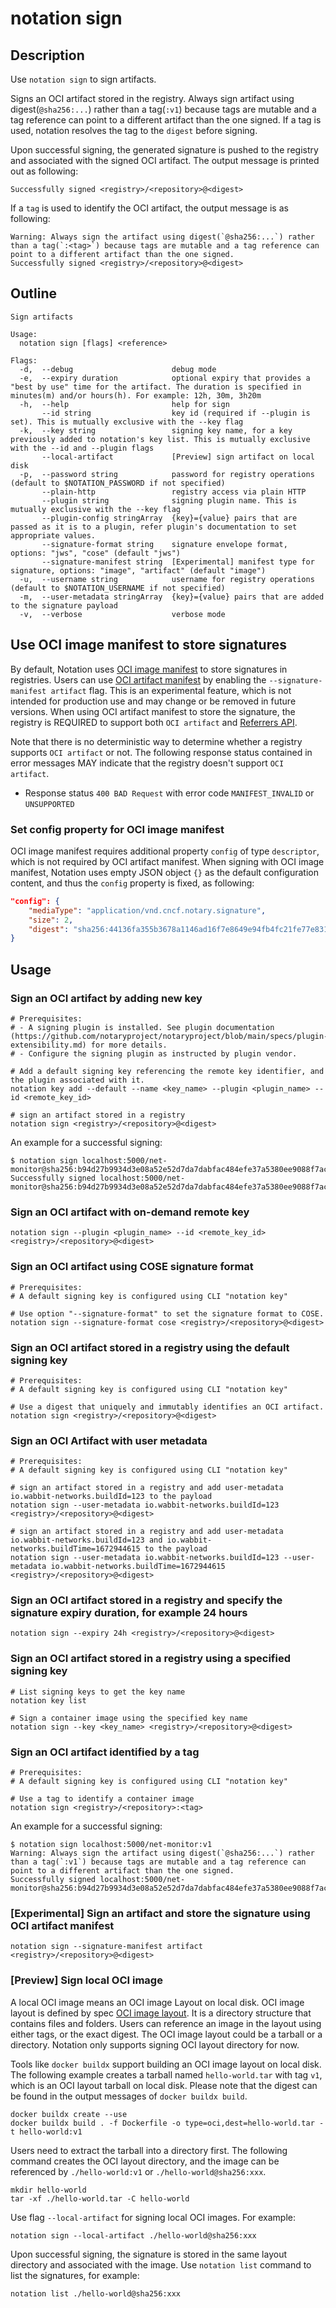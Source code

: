 # notation sign

## Description

Use `notation sign` to sign artifacts.

Signs an OCI artifact stored in the registry. Always sign artifact using digest(`@sha256:...`) rather than a tag(`:v1`) because tags are mutable and a tag reference can point to a different artifact than the one signed. If a tag is used, notation resolves the tag to the `digest` before signing.

Upon successful signing, the generated signature is pushed to the registry and associated with the signed OCI artifact. The output message is printed out as following:

```text
Successfully signed <registry>/<repository>@<digest>
```

If a `tag` is used to identify the OCI artifact, the output message is as following:

```test
Warning: Always sign the artifact using digest(`@sha256:...`) rather than a tag(`:<tag>`) because tags are mutable and a tag reference can point to a different artifact than the one signed.
Successfully signed <registry>/<repository>@<digest>
```

## Outline

```text
Sign artifacts

Usage:
  notation sign [flags] <reference>

Flags:
  -d,  --debug                      debug mode
  -e,  --expiry duration            optional expiry that provides a "best by use" time for the artifact. The duration is specified in minutes(m) and/or hours(h). For example: 12h, 30m, 3h20m
  -h,  --help                       help for sign
       --id string                  key id (required if --plugin is set). This is mutually exclusive with the --key flag
  -k,  --key string                 signing key name, for a key previously added to notation's key list. This is mutually exclusive with the --id and --plugin flags
       --local-artifact             [Preview] sign artifact on local disk
  -p,  --password string            password for registry operations (default to $NOTATION_PASSWORD if not specified)
       --plain-http                 registry access via plain HTTP
       --plugin string              signing plugin name. This is mutually exclusive with the --key flag
       --plugin-config stringArray  {key}={value} pairs that are passed as it is to a plugin, refer plugin's documentation to set appropriate values.
       --signature-format string    signature envelope format, options: "jws", "cose" (default "jws")
       --signature-manifest string  [Experimental] manifest type for signature, options: "image", "artifact" (default "image")
  -u,  --username string            username for registry operations (default to $NOTATION_USERNAME if not specified)
  -m,  --user-metadata stringArray  {key}={value} pairs that are added to the signature payload
  -v,  --verbose                    verbose mode
```

## Use OCI image manifest to store signatures

By default, Notation uses [OCI image manifest][oci-image-spec] to store signatures in registries. Users can use [OCI artifact manifest][oci-artifact-manifest] by enabling the `--signature-manifest artifact` flag. This is an experimental feature, which is not intended for production use and may change or be removed in future versions. When using OCI artifact manifest to store the signature, the registry is REQUIRED to support both `OCI artifact` and [Referrers API][oci-referers-api].

Note that there is no deterministic way to determine whether a registry supports `OCI artifact` or not. The following response status contained in error messages MAY indicate that the registry doesn't support `OCI artifact`.

- Response status `400 BAD Request` with error code `MANIFEST_INVALID` or `UNSUPPORTED`

### Set config property for OCI image manifest

OCI image manifest requires additional property `config` of type `descriptor`, which is not required by OCI artifact manifest. When signing with OCI image manifest, Notation uses empty JSON object `{}` as the default configuration content, and thus the `config` property is fixed, as following:

```json
"config": {
    "mediaType": "application/vnd.cncf.notary.signature",
    "size": 2,
    "digest": "sha256:44136fa355b3678a1146ad16f7e8649e94fb4fc21fe77e8310c060f61caaff8a"
}
```

## Usage

### Sign an OCI artifact by adding new key

```shell
# Prerequisites:
# - A signing plugin is installed. See plugin documentation (https://github.com/notaryproject/notaryproject/blob/main/specs/plugin-extensibility.md) for more details.
# - Configure the signing plugin as instructed by plugin vendor.

# Add a default signing key referencing the remote key identifier, and the plugin associated with it.
notation key add --default --name <key_name> --plugin <plugin_name> --id <remote_key_id>

# sign an artifact stored in a registry
notation sign <registry>/<repository>@<digest>
```

An example for a successful signing:

```console
$ notation sign localhost:5000/net-monitor@sha256:b94d27b9934d3e08a52e52d7da7dabfac484efe37a5380ee9088f7ace2efcde9
Successfully signed localhost:5000/net-monitor@sha256:b94d27b9934d3e08a52e52d7da7dabfac484efe37a5380ee9088f7ace2efcde9
```

### Sign an OCI artifact with on-demand remote key

```shell
notation sign --plugin <plugin_name> --id <remote_key_id> <registry>/<repository>@<digest>
```

### Sign an OCI artifact using COSE signature format

```shell
# Prerequisites:
# A default signing key is configured using CLI "notation key"

# Use option "--signature-format" to set the signature format to COSE.
notation sign --signature-format cose <registry>/<repository>@<digest>
```

### Sign an OCI artifact stored in a registry using the default signing key

```shell
# Prerequisites:
# A default signing key is configured using CLI "notation key"

# Use a digest that uniquely and immutably identifies an OCI artifact.
notation sign <registry>/<repository>@<digest>
```

### Sign an OCI Artifact with user metadata

```shell
# Prerequisites:
# A default signing key is configured using CLI "notation key"

# sign an artifact stored in a registry and add user-metadata io.wabbit-networks.buildId=123 to the payload
notation sign --user-metadata io.wabbit-networks.buildId=123 <registry>/<repository>@<digest>

# sign an artifact stored in a registry and add user-metadata io.wabbit-networks.buildId=123 and io.wabbit-networks.buildTime=1672944615 to the payload
notation sign --user-metadata io.wabbit-networks.buildId=123 --user-metadata io.wabbit-networks.buildTime=1672944615 <registry>/<repository>@<digest>
```

### Sign an OCI artifact stored in a registry and specify the signature expiry duration, for example 24 hours

```shell
notation sign --expiry 24h <registry>/<repository>@<digest>
```

### Sign an OCI artifact stored in a registry using a specified signing key

```shell
# List signing keys to get the key name
notation key list

# Sign a container image using the specified key name
notation sign --key <key_name> <registry>/<repository>@<digest>
```

### Sign an OCI artifact identified by a tag

```shell
# Prerequisites:
# A default signing key is configured using CLI "notation key"

# Use a tag to identify a container image
notation sign <registry>/<repository>:<tag>
```

An example for a successful signing:

```console
$ notation sign localhost:5000/net-monitor:v1
Warning: Always sign the artifact using digest(`@sha256:...`) rather than a tag(`:v1`) because tags are mutable and a tag reference can point to a different artifact than the one signed.
Successfully signed localhost:5000/net-monitor@sha256:b94d27b9934d3e08a52e52d7da7dabfac484efe37a5380ee9088f7ace2efcde9
```

### [Experimental] Sign an artifact and store the signature using OCI artifact manifest

```shell
notation sign --signature-manifest artifact <registry>/<repository>@<digest>
```

### [Preview] Sign local OCI image

A local OCI image means an OCI image Layout on local disk. OCI image layout is defined by spec [OCI image layout][oci-image-layout]. It is a directory structure that contains files and folders. Users can reference an image in the layout using either tags, or the exact digest. The OCI image layout could be a tarball or a directory. Notation only supports signing OCI layout directory for now.

Tools like `docker buildx` support building an OCI image layout on local disk. The following example creates a tarball named `hello-world.tar` with tag `v1`, which is an OCI layout tarball on local disk. Please note that the digest can be found in the output messages of `docker buildx build`.

```shell
docker buildx create --use
docker buildx build . -f Dockerfile -o type=oci,dest=hello-world.tar -t hello-world:v1
```

Users need to extract the tarball into a directory first. The following command creates the OCI layout directory, and the image can be referenced by `./hello-world:v1` or `./hello-world@sha256:xxx`.

```shell
mkdir hello-world
tar -xf ./hello-world.tar -C hello-world
```

Use flag `--local-artifact` for signing local OCI images. For example:

```shell
notation sign --local-artifact ./hello-world@sha256:xxx
```

Upon successful signing, the signature is stored in the same layout directory and associated with the image. Use `notation list` command to list the signatures, for example:

```shell
notation list ./hello-world@sha256:xxx
```

[oci-artifact-manifest]: https://github.com/opencontainers/image-spec/blob/v1.1.0-rc2/artifact.md
[oci-image-spec]: https://github.com/opencontainers/image-spec/blob/v1.1.0-rc2/spec.md
[oci-referers-api]: https://github.com/opencontainers/distribution-spec/blob/v1.1.0-rc1/spec.md#listing-referrers
[oci-image-layout]: https://github.com/opencontainers/image-spec/blob/v1.1.0-rc2/image-layout.md
